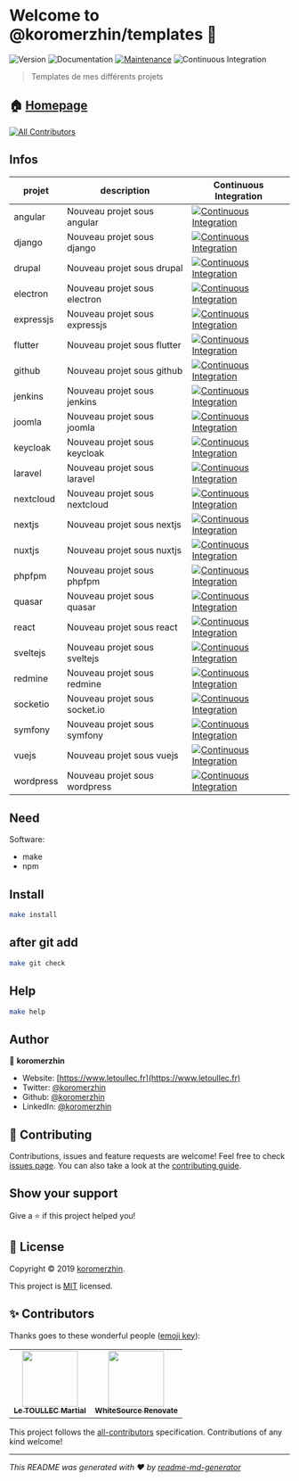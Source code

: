# Welcome to @koromerzhin/templates 👋

![Version](https://img.shields.io/badge/version-1.0.0-blue.svg?cacheSeconds=2592000)
![Documentation](https://img.shields.io/badge/documentation-yes-brightgreen.svg)
[![Maintenance](https://img.shields.io/badge/Maintained%3F-yes-green.svg)](https://github.com/koromerzhin/templates/graphs/commit-activity)
![Continuous Integration](https://github.com/koromerzhin/templates/workflows/Continuous%20Integration/badge.svg?branch=develop)

> Templates de mes différents projets

## 🏠 [Homepage](https://github.com/koromerzhin/templates#readme)

<!-- ALL-CONTRIBUTORS-BADGE:START - Do not remove or modify this section -->
[![All Contributors](https://img.shields.io/badge/all_contributors-2-orange.svg?style=flat-square)](#-contributors)
<!-- ALL-CONTRIBUTORS-BADGE:END -->

## Infos

<!-- prettier-ignore-start -->
<!-- markdownlint-disable -->
| projet | description | Continuous Integration |
|--|--|--|
| angular | Nouveau projet sous angular | [![Continuous Integration](https://github.com/koromerzhin/template-angular/workflows/Continuous%20Integration/badge.svg?branch=develop)](https://www.github.com/koromerzhin/template-angular) |
| django | Nouveau projet sous django | [![Continuous Integration](https://github.com/koromerzhin/template-django/workflows/Continuous%20Integration/badge.svg?branch=develop)](https://www.github.com/koromerzhin/template-django) |
| drupal | Nouveau projet sous drupal | [![Continuous Integration](https://github.com/koromerzhin/template-drupal/workflows/Continuous%20Integration/badge.svg?branch=develop)](https://www.github.com/koromerzhin/template-drupal) |
| electron | Nouveau projet sous electron | [![Continuous Integration](https://github.com/koromerzhin/template-electron/workflows/Continuous%20Integration/badge.svg?branch=develop)](https://www.github.com/koromerzhin/template-electron) |
| expressjs | Nouveau projet sous expressjs | [![Continuous Integration](https://github.com/koromerzhin/template-expressjs/workflows/Continuous%20Integration/badge.svg?branch=develop)](https://www.github.com/koromerzhin/template-expressjs) |
| flutter | Nouveau projet sous flutter | [![Continuous Integration](https://github.com/koromerzhin/template-flutter/workflows/Continuous%20Integration/badge.svg?branch=develop)](https://www.github.com/koromerzhin/template-flutter) |
| github | Nouveau projet sous github | [![Continuous Integration](https://github.com/koromerzhin/template-github/workflows/Continuous%20Integration/badge.svg?branch=develop)](https://www.github.com/koromerzhin/template-github) |
| jenkins | Nouveau projet sous jenkins | [![Continuous Integration](https://github.com/koromerzhin/template-jenkins/workflows/Continuous%20Integration/badge.svg?branch=develop)](https://www.github.com/koromerzhin/template-jenkins) |
| joomla | Nouveau projet sous joomla | [![Continuous Integration](https://github.com/koromerzhin/template-joomla/workflows/Continuous%20Integration/badge.svg?branch=develop)](https://www.github.com/koromerzhin/template-joomla) |
| keycloak | Nouveau projet sous keycloak | [![Continuous Integration](https://github.com/koromerzhin/template-keycloak/workflows/Continuous%20Integration/badge.svg?branch=develop)](https://www.github.com/koromerzhin/template-keycloack) |
| laravel | Nouveau projet sous laravel | [![Continuous Integration](https://github.com/koromerzhin/template-laravel/workflows/Continuous%20Integration/badge.svg?branch=develop)](https://www.github.com/koromerzhin/template-laravel) |
| nextcloud | Nouveau projet sous nextcloud | [![Continuous Integration](https://github.com/koromerzhin/template-nextcloud/workflows/Continuous%20Integration/badge.svg?branch=develop)](https://www.github.com/koromerzhin/template-nextcloud) |
| nextjs | Nouveau projet sous nextjs | [![Continuous Integration](https://github.com/koromerzhin/template-nextjs/workflows/Continuous%20Integration/badge.svg?branch=develop)](https://www.github.com/koromerzhin/template-nextjs) |
| nuxtjs | Nouveau projet sous nuxtjs | [![Continuous Integration](https://github.com/koromerzhin/template-nuxtjs/workflows/Continuous%20Integration/badge.svg?branch=develop)](https://www.github.com/koromerzhin/template-nuxtjs) |
| phpfpm | Nouveau projet sous phpfpm | [![Continuous Integration](https://github.com/koromerzhin/template-phpfpm/workflows/Continuous%20Integration/badge.svg?branch=develop)](https://www.github.com/koromerzhin/template-phpfpm) |
| quasar | Nouveau projet sous quasar | [![Continuous Integration](https://github.com/koromerzhin/template-quasar/workflows/Continuous%20Integration/badge.svg?branch=develop)](https://www.github.com/koromerzhin/template-quasar) |
| react | Nouveau projet sous react | [![Continuous Integration](https://github.com/koromerzhin/template-react/workflows/Continuous%20Integration/badge.svg?branch=develop)](https://www.github.com/koromerzhin/template-react) |
| sveltejs | Nouveau projet sous sveltejs | [![Continuous Integration](https://github.com/koromerzhin/template-sveltejs/workflows/Continuous%20Integration/badge.svg?branch=develop)](https://www.github.com/koromerzhin/template-sveltejs) |
| redmine | Nouveau projet sous redmine | [![Continuous Integration](https://github.com/koromerzhin/template-redmine/workflows/Continuous%20Integration/badge.svg?branch=develop)](https://www.github.com/koromerzhin/template-redmine) |
| socketio | Nouveau projet sous socket.io | [![Continuous Integration](https://github.com/koromerzhin/template-socketio/workflows/Continuous%20Integration/badge.svg?branch=develop)](https://www.github.com/koromerzhin/template-socketio) |
| symfony | Nouveau projet sous symfony | [![Continuous Integration](https://github.com/koromerzhin/template-symfony/workflows/Continuous%20Integration/badge.svg?branch=develop)](https://www.github.com/koromerzhin/template-symfony) |
| vuejs | Nouveau projet sous vuejs | [![Continuous Integration](https://github.com/koromerzhin/template-vuejs/workflows/Continuous%20Integration/badge.svg?branch=develop)](https://www.github.com/koromerzhin/template-vuejs) |
| wordpress | Nouveau projet sous wordpress | [![Continuous Integration](https://github.com/koromerzhin/template-wordpress/workflows/Continuous%20Integration/badge.svg?branch=develop)](https://www.github.com/koromerzhin/template-wordpress) |
<!-- markdownlint-restore -->
<!-- prettier-ignore-end -->

## Need

Software:

- make
- npm

## Install

```sh
make install
```

## after git add

```sh
make git check
```

## Help

```sh
make help
```

## Author

👤 **koromerzhin**

- Website: [https://www.letoullec.fr](https://www.letoullec.fr)
- Twitter: [@koromerzhin](https://twitter.com/koromerzhin)
- Github: [@koromerzhin](https://github.com/koromerzhin)
- LinkedIn: [@koromerzhin](https://linkedin.com/in/koromerzhin)

## 🤝 Contributing

Contributions, issues and feature requests are welcome!
Feel free to check [issues page](https://github.com/koromerzhin/templates/issues).
You can also take a look at the
[contributing guide](https://github.com/koromerzhin/templates/blob/develop/CONTRIBUTING.md).

## Show your support

Give a ⭐️ if this project helped you!

## 📝 License

Copyright © 2019 [koromerzhin](https://github.com/koromerzhin).

This project is
[MIT](https://github.com/koromerzhin/templates/blob/develop/LICENSE) licensed.

## ✨ Contributors

Thanks goes to these wonderful people
([emoji key](https://allcontributors.org/docs/en/emoji-key)):

<!-- ALL-CONTRIBUTORS-LIST:START - Do not remove or modify this section -->
<!-- prettier-ignore-start -->
<!-- markdownlint-disable -->
<table>
  <tr>
    <td align="center"><a href="https://github.com/koromerzhin"><img src="https://avatars0.githubusercontent.com/u/308012?v=4" width="100px;" alt=""/><br /><sub><b>Le TOULLEC Martial</b></sub></a></td>
    <td align="center"><a href="https://renovate.whitesourcesoftware.com/"><img src="https://avatars.githubusercontent.com/u/25180681?v=4" width="100px;" alt=""/><br /><sub><b>WhiteSource Renovate</b></sub></a></td>
  </tr>
</table>

<!-- markdownlint-restore -->
<!-- prettier-ignore-end -->

<!-- ALL-CONTRIBUTORS-LIST:END -->

This project follows the
[all-contributors](https://github.com/all-contributors/all-contributors)
specification. Contributions of any kind welcome!

---

_This README was generated with ❤️ by
[readme-md-generator](https://github.com/kefranabg/readme-md-generator)_
